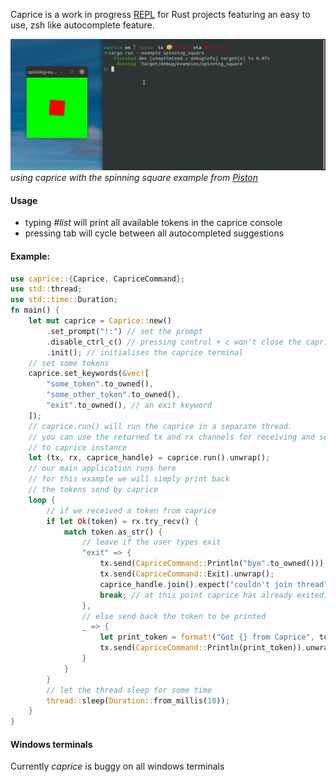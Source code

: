 Caprice is a work in progress [REPL](https://en.wikipedia.org/wiki/Read%E2%80%93eval%E2%80%93print_loop) for Rust projects featuring an easy to use, zsh like
autocomplete feature.

![](./examples/caprice_spinning_square.gif)
*using caprice with the spinning square example from [Piston](https://github.com/PistonDevelopers/Piston-Tutorials/tree/master/getting-started)*

#### Usage

* typing *#list* will print all available tokens in the caprice console
* pressing tab will cycle between all autocompleted suggestions


#### Example:

```rust
use caprice::{Caprice, CapriceCommand};
use std::thread;
use std::time::Duration;
fn main() {
    let mut caprice = Caprice::new()
        .set_prompt("!:") // set the prompt
        .disable_ctrl_c() // pressing control + c won't close the caprice console
        .init(); // initialises the caprice terminal
    // set some tokens
    caprice.set_keywords(&vec![
        "some_token".to_owned(),
        "some_other_token".to_owned(),
        "exit".to_owned(), // an exit keyword
    ]);
    // caprice.run() will run the caprice in a separate thread.
    // you can use the returned tx and rx channels for receiving and sending messages
    // to caprice instance
    let (tx, rx, caprice_handle) = caprice.run().unwrap();
    // our main application runs here
    // for this example we will simply print back
    // the tokens send by caprice
    loop {
        // if we received a token from caprice
        if let Ok(token) = rx.try_recv() {
            match token.as_str() {
                // leave if the user types exit
                "exit" => {
                    tx.send(CapriceCommand::Println("bye".to_owned())).unwrap();
                    tx.send(CapriceCommand::Exit).unwrap();
                    caprice_handle.join().expect("couldn't join thread").expect("Caprice run has encountered an error");
                    break; // at this point caprice has already exited, let the main process do as well
                },
                // else send back the token to be printed
                _ => {
                    let print_token = format!("Got {} from Caprice", token);
                    tx.send(CapriceCommand::Println(print_token)).unwrap();
                }
            }
        }
        // let the thread sleep for some time
        thread::sleep(Duration::from_millis(10));
    }
}

```


#### Windows terminals

Currently *caprice* is buggy on all windows terminals

